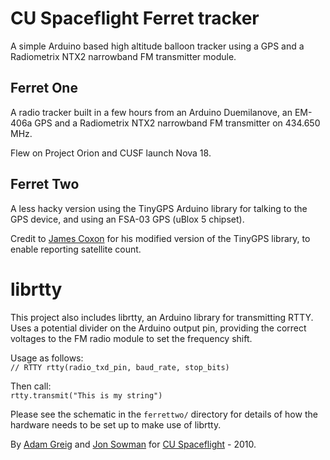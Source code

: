 # CU Spaceflight Ferret tracker  

A simple Arduino based high altitude balloon tracker using a GPS and a Radiometrix NTX2 narrowband FM transmitter module.  

## Ferret One

A radio tracker built in a few hours from an Arduino Duemilanove, an EM-406a GPS and a Radiometrix NTX2 narrowband FM transmitter on 434.650 MHz.  

Flew on Project Orion and CUSF launch Nova 18.  

## Ferret Two

A less hacky version using the TinyGPS Arduino library for talking to the GPS device, and using an FSA-03 GPS (uBlox 5 chipset).  

Credit to [James Coxon](http://github.com/jamescoxon) for his modified version of the TinyGPS library, to enable reporting satellite count.  

# librtty

This project also includes librtty, an Arduino library for transmitting RTTY. Uses a potential divider on the Arduino output pin, providing the correct voltages to the FM radio module to set the frequency shift.  

Usage as follows:  
`// RTTY rtty(radio_txd_pin, baud_rate, stop_bits)`  

Then call:  
`rtty.transmit("This is my string")`  

Please see the schematic in the `ferrettwo/` directory for details of how the hardware needs to be set up to make use of librtty.  

By [Adam Greig](http://github.com/randomskk) and [Jon Sowman](http://github.com/jonsowman) for [CU Spaceflight](http://www.cuspaceflight.co.uk) - 2010.  
